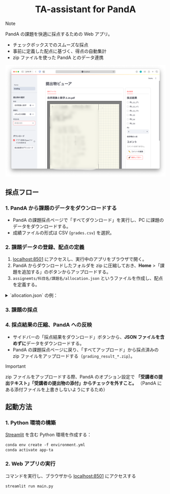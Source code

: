 <h1 align="center">TA-assistant for PandA</h1>

> [!NOTE]
> PandA の課題を快適に採点するための Web アプリ。

- チェックボックスでのスムーズな採点
- 事前に定義した配点に基づく、得点の自動集計
- zip ファイルを使った PandA とのデータ連携

![grading-view](assets/grading-view-v1.0.png)

## 採点フロー

### 1. PandA から課題のデータをダウンロードする

- PandA の課題採点ページで「すべてダウンロード」を実行し、PC に課題のデータをダウンロードする。
- 成績ファイルの形式は CSV (`grades.csv`) を選択。

### 2. 課題データの登録、配点の定義

1. [localhost:8501](http://localhost:8501) にアクセスし、実行中のアプリをブラウザで開く。
2. PandA からダウンロードしたフォルダを zip に圧縮しておき、**Home** >「課題を追加する」のボタンからアップロードする。
3. `assignemts/科目名/課題名/allocation.json` というファイルを作成し、配点を定義する。
<details>
<summary>`allocation.json` の例：</summary>

```json
{
  "問1": {
    "(1)": {
      "(ア)": {
        "type": "full-or-zero",  # 部分点なし, チェックボックスでの採点
        "score": 10
      },
      "(イ)": {
        "type": "full-or-zero",
        "score": 10
      },
      "(ウ)": {
        "type": "full-or-zero",
        "score": 10
      }
    },
    "(2)": {
      "type": "full-or-zero",
      "score": 16
    }
  },
  "問2": {
    "type": "partial",  # 部分点あり. 点数の記入による numerical な採点
    "score": 32
  }
}
```

</details>

### 3. 課題の採点

### 4. 採点結果の圧縮、PandA への反映

- サイドバーの「採点結果をダウンロード」ボタンから、**JSON ファイルを含めずに**データをダウンロードする。
- PandA の課題採点ページに戻り、「すべてアップロード」から採点済みの zip ファイルをアップロードする（`grading_result_*.zip`）。

> [!IMPORTANT]
> zip ファイルをアップロードする際、PandA のオプション設定で **「受講者の提出テキスト」「受講者の提出物の添付」からチェックを外すこと。**
> （PandA にある添付ファイルを上書きしないようにするため）

## 起動方法

### 1. Python 環境の構築

[Streamlit](https://streamlit.io/) を含む Python 環境を作成する：

```shell
conda env create -f environment.yml
conda activate app-ta
```

### 2. Web アプリの実行

コマンドを実行し、ブラウザから [localhost:8501](http://localhost:8501) にアクセスする

```shell
streamlit run main.py
```
